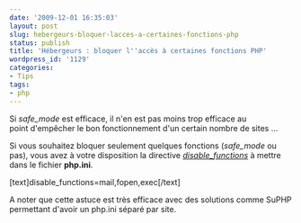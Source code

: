 ```yaml
---
date: '2009-12-01 16:35:03'
layout: post
slug: hebergeurs-bloquer-lacces-a-certaines-fonctions-php
status: publish
title: 'Hébergeurs : bloquer l''accès à certaines fonctions PHP'
wordpress_id: '1129'
categories:
- Tips
tags:
- php
---
```


Si _safe_mode_ est efficace, il n'en est pas moins trop efficace au point d'empêcher le bon fonctionnement d'un certain nombre de sites ...




Si vous souhaitez bloquer seulement quelques fonctions (_safe_mode_ ou pas), vous avez à votre disposition la directive _[disable_functions](http://www.php.net/manual/en/ini.core.php#ini.disable-functions)_ à mettre dans le fichier **php.ini**.


[text]disable_functions=mail,fopen,exec[/text]


A noter que cette astuce est très efficace avec des solutions comme SuPHP permettant d'avoir un php.ini séparé par site.



